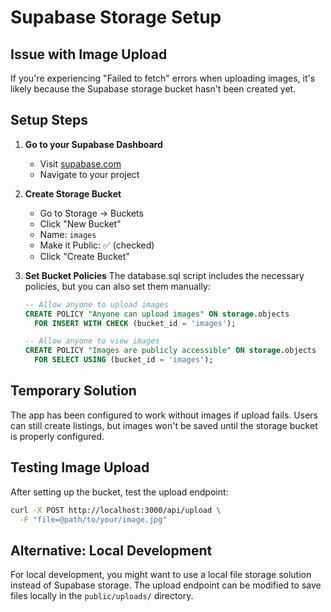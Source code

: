 # Supabase Storage Setup

## Issue with Image Upload

If you're experiencing "Failed to fetch" errors when uploading images, it's likely because the Supabase storage bucket hasn't been created yet.

## Setup Steps

1. **Go to your Supabase Dashboard**
   - Visit [supabase.com](https://supabase.com)
   - Navigate to your project

2. **Create Storage Bucket**
   - Go to Storage → Buckets
   - Click "New Bucket"
   - Name: `images`
   - Make it Public: ✅ (checked)
   - Click "Create Bucket"

3. **Set Bucket Policies**
   The database.sql script includes the necessary policies, but you can also set them manually:
   
   ```sql
   -- Allow anyone to upload images
   CREATE POLICY "Anyone can upload images" ON storage.objects
     FOR INSERT WITH CHECK (bucket_id = 'images');

   -- Allow anyone to view images
   CREATE POLICY "Images are publicly accessible" ON storage.objects
     FOR SELECT USING (bucket_id = 'images');
   ```

## Temporary Solution

The app has been configured to work without images if upload fails. Users can still create listings, but images won't be saved until the storage bucket is properly configured.

## Testing Image Upload

After setting up the bucket, test the upload endpoint:

```bash
curl -X POST http://localhost:3000/api/upload \
  -F "file=@path/to/your/image.jpg"
```

## Alternative: Local Development

For local development, you might want to use a local file storage solution instead of Supabase storage. The upload endpoint can be modified to save files locally in the `public/uploads/` directory.
